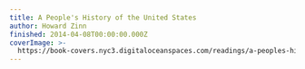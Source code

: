 ```yaml
---
title: A People's History of the United States
author: Howard Zinn
finished: 2014-04-08T00:00:00.000Z
coverImage: >-
  https://book-covers.nyc3.digitaloceanspaces.com/readings/a-peoples-history-of-the-united-states-01.jpg
---
```


